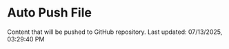 # Auto Push File

Content that will be pushed to GitHub repository.
Last updated: 07/13/2025, 03:29:40 PM